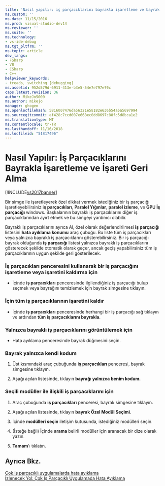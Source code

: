 ```yaml
---
title: 'Nasıl yapılır: iş parçacıklarını bayrakla işaretleme ve bayrak | Microsoft Docs'
ms.custom: ''
ms.date: 11/15/2016
ms.prod: visual-studio-dev14
ms.reviewer: ''
ms.suite: ''
ms.technology:
- vs-ide-debug
ms.tgt_pltfrm: ''
ms.topic: article
dev_langs:
- FSharp
- VB
- CSharp
- C++
helpviewer_keywords:
- treads, switching [debugging]
ms.assetid: 952d579d-6911-413e-b3e5-54e7e797e70c
caps.latest.revision: 36
author: MikeJo5000
ms.author: mikejo
manager: ghogen
ms.openlocfilehash: 5816007476da56321e58182e636b54a5a5697994
ms.sourcegitcommit: af428c7ccd007e668ec0dd8697c88fc5d8bca1e2
ms.translationtype: MT
ms.contentlocale: tr-TR
ms.lasthandoff: 11/16/2018
ms.locfileid: "51817496"
---
```

# <a name="how-to-flag-and-unflag-threads"></a>Nasıl Yapılır: İş Parçacıklarını Bayrakla İşaretleme ve İşareti Geri Alma
[!INCLUDE[vs2017banner](../includes/vs2017banner.md)]

Bir simge ile işaretleyerek özel dikkat vermek istediğiniz bir iş parçacığı işaretleyebilirsiniz **iş parçacıkları**, **Paralel Yığınlar**, **paralel izleme**, ve **GPU İş parçacığı** windows. Başkalarının bayraklı iş parçacıklarını diğer iş parçacıklarından ayırt etmek ve bu simgeyi yardımcı olabilir.  
  
 Bayraklı iş parçacıklarını ayrıca Al, özel olarak değerlendirilmesi **iş parçacığı** listesini **hata ayıklama konumu** araç çubuğu. Bu liste tüm iş parçacıkları veya yalnızca bayraklı iş parçacıklarını gösterebilirsiniz. Bir iş parçacığı bayrak olduğunda **iş parçacığı** listesi yalnızca bayraklı iş parçacıklarını gösterecek şekilde otomatik olarak geçer, ancak geçiş yapabilirsiniz tüm iş parçacıklarının uygun şekilde geri gösterilecek.  
  
### <a name="to-flag-or-unflag-a-thread-by-using-the-threads-window"></a>İş parçacıkları penceresini kullanarak bir iş parçacığını işaretleme veya işaretini kaldırma için  
  
-   İçinde **iş parçacıkları** penceresinde ilgilendiğiniz iş parçacığı bulup seçmek veya bayrağını temizlemek için bayrak simgesine tıklayın.  
  
### <a name="to-unflag-all-threads"></a>İçin tüm iş parçacıklarının işaretini kaldır  
  
-   İçinde **iş parçacıkları** penceresinde herhangi bir iş parçacığı sağ tıklayın ve ardından **tüm iş parçacıklarını bayrakla**.  
  
### <a name="to-display-only-flagged-threads"></a>Yalnızca bayraklı iş parçacıklarını görüntülemek için  
  
-   Hata ayıklama penceresinde bayrak düğmesini seçin.  
  
### <a name="to-flag-just-my-code"></a>Bayrak yalnızca kendi kodum  
  
1.  Üst kısmındaki araç çubuğunda **iş parçacıkları** penceresi, bayrak simgesine tıklayın.  
  
2.  Aşağı açılan listesinde, tıklayın **bayrağı yalnızca benim kodum**.  
  
### <a name="to-flag-threads-that-are-associated-with-selected-modules"></a>Seçili modüller ile ilişkili iş parçacıklarını için  
  
1.  Araç çubuğunda **iş parçacıkları** penceresi, bayrak simgesine tıklayın.  
  
2.  Aşağı açılan listesinde, tıklayın **bayrak Özel Modül Seçimi**.  
  
3.  İçinde **modülleri seçin** iletişim kutusunda, istediğiniz modülleri seçin.  
  
4.  (İsteğe bağlı) İçinde **arama** belirli modüller için aranacak bir dize olarak yazın.  
  
5.  **Tamam**'ı tıklatın.  
  
## <a name="see-also"></a>Ayrıca Bkz.  
 [Çok iş parçacıklı uygulamalarda hata ayıklama](../debugger/debug-multithreaded-applications-in-visual-studio.md)   
 [İzlenecek Yol: Çok İş Parçacıklı Uygulamada Hata Ayıklama](../debugger/walkthrough-debugging-a-multithreaded-application.md)



